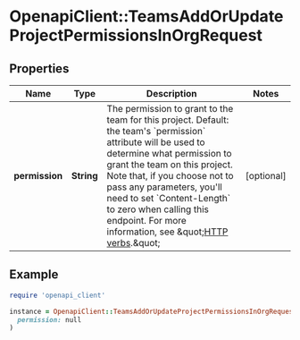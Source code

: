 # OpenapiClient::TeamsAddOrUpdateProjectPermissionsInOrgRequest

## Properties

| Name | Type | Description | Notes |
| ---- | ---- | ----------- | ----- |
| **permission** | **String** | The permission to grant to the team for this project. Default: the team&#39;s &#x60;permission&#x60; attribute will be used to determine what permission to grant the team on this project. Note that, if you choose not to pass any parameters, you&#39;ll need to set &#x60;Content-Length&#x60; to zero when calling this endpoint. For more information, see \&quot;[HTTP verbs](https://docs.github.com/rest/overview/resources-in-the-rest-api#http-verbs).\&quot; | [optional] |

## Example

```ruby
require 'openapi_client'

instance = OpenapiClient::TeamsAddOrUpdateProjectPermissionsInOrgRequest.new(
  permission: null
)
```

